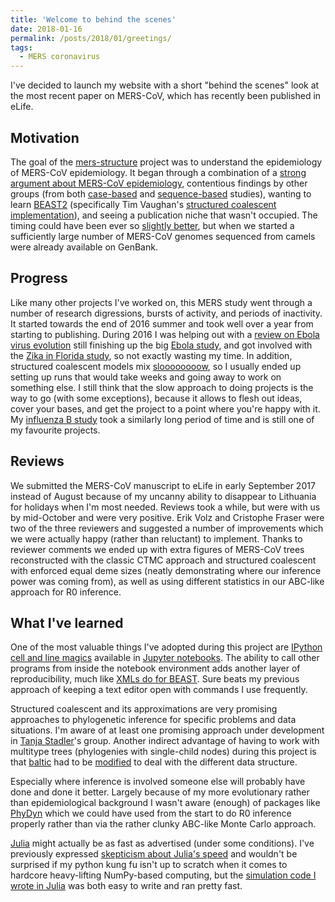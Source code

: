 ```yaml
---
title: 'Welcome to behind the scenes'
date: 2018-01-16
permalink: /posts/2018/01/greetings/
tags:
  - MERS coronavirus
---
```


I've decided to launch my website with a short "behind the scenes" look at the most recent paper on MERS-CoV, which has recently been published in eLife.


Motivation
----

The goal of the [mers-structure](https://github.com/blab/mers-structure) project was to understand the epidemiology of MERS-CoV epidemiology.
It began through a combination of a [strong argument about MERS-CoV epidemiology](http://epidemic.bio.ed.ac.uk/MERS-CoV_camel_source), contentious findings by other groups (from both [case-based](http://www.pnas.org/content/113/32/9081.short) and [sequence-based](https://www.nature.com/articles/srep25049) studies), wanting to learn [BEAST2](https://www.beast2.org/) (specifically Tim Vaughan's [structured coalescent implementation](http://tgvaughan.github.io/MultiTypeTree/)), and seeing a publication niche that wasn't occupied.
The timing could have been ever so [slightly better](https://www.nature.com/articles/emi201789), but when we started a sufficiently large number of MERS-CoV genomes sequenced from camels were already available on GenBank.


Progress
----

Like many other projects I've worked on, this MERS study went through a number of research digressions, bursts of activity, and periods of inactivity.
It started towards the end of 2016 summer and took well over a year from starting to publishing.
During 2016 I was helping out with a [review on Ebola virus evolution](https://www.nature.com/articles/nature19790) still finishing up the big [Ebola study](https://www.nature.com/articles/nature22040), and got involved with the [Zika in Florida study](https://www.nature.com/articles/nature22400), so not exactly wasting my time.
In addition, structured coalescent models mix [sloooooooow](https://academic.oup.com/bioinformatics/article/30/16/2272/2748160#83418423), so I usually ended up setting up runs that would take weeks and going away to work on something else.
I still think that the slow approach to doing projects is the way to go (with some exceptions), because it allows to flesh out ideas, cover your bases, and get the project to a point where you're happy with it.
My [influenza B study](https://academic.oup.com/mbe/article/32/1/162/2925578) took a similarly long period of time and is still one of my favourite projects.


Reviews
----

We submitted the MERS-CoV manuscript to eLife in early September 2017 instead of August because of my uncanny ability to disappear to Lithuania for holidays when I'm most needed.
Reviews took a while, but were with us by mid-October and were very positive.
Erik Volz and Cristophe Fraser were two of the three reviewers and suggested a number of improvements which we were actually happy (rather than reluctant) to implement.
Thanks to reviewer comments we ended up with extra figures of MERS-CoV trees reconstructed with the classic CTMC approach and structured coalescent with enforced equal deme sizes (neatly demonstrating where our inference power was coming from), as well as using different statistics in our ABC-like approach for R0 inference.


What I've learned
----

One of the most valuable things I've adopted during this project are [IPython cell and line magics](http://ipython.readthedocs.io/en/stable/interactive/magics.html) available in [Jupyter notebooks](http://jupyter.org/).
The ability to call other programs from inside the notebook environment adds another layer of reproducibility, much like [XMLs do for BEAST](http://science.sciencemag.org/content/353/6300/658.1).
Sure beats my previous approach of keeping a text editor open with commands I use frequently.

Structured coalescent and its approximations are very promising approaches to phylogenetic inference for specific problems and data situations.
I'm aware of at least one promising approach under development in [Tanja Stadler](https://www.bsse.ethz.ch/cevo/the-group/people/head.html)'s group.
Another indirect advantage of having to work with multitype trees (phylogenies with single-child nodes) during this project is that [baltic](https://github.com/blab/baltic) had to be [modified](https://github.com/blab/baltic/commit/c49686aa44ffea9a0e570e1793ff64e2551f7c6a#diff-6b8ebfe329fc93b57cc385a8d31e2acf) to deal with the different data structure.

Especially where inference is involved someone else will probably have done and done it better.
Largely because of my more evolutionary rather than epidemiological background I wasn't aware (enough) of packages like [PhyDyn](https://github.com/mrc-ide/PhyDyn) which we could have used from the start to do R0 inference properly rather than via the rather clunky ABC-like Monte Carlo approach.

[Julia](https://julialang.org/) might actually be as fast as advertised (under some conditions).
I've previously expressed [skepticism about Julia's speed](https://twitter.com/evogytis/status/477879696940859392) and wouldn't be surprised if my python kung fu isn't up to scratch when it comes to hardcore heavy-lifting NumPy-based computing, but the [simulation code I wrote in Julia](https://github.com/blab/mers-structure/blob/master/scripts/MERS.2_epi.ipynb) was both easy to write and ran pretty fast.
